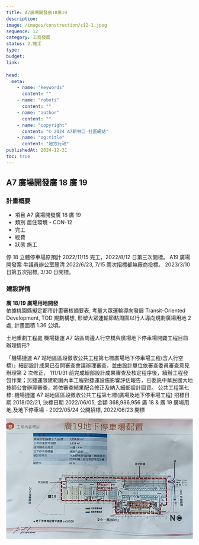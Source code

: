 ```yaml
---
title: A7廣場開發廣18廣19
description:
image: /images/construction/c12-1.jpeg
sequence: 12
category: 工商發展
status: 2.施工
type:
budget:
link:

head:
  meta:
    - name: "keywords"
      content: ""
    - name: "robots"
      content: ""
    - name: "author"
      content: ""
    - name: "copyright"
      content: "© 2024 A7新林口-社區網站"
    - name: "og:title"
      content: "地方行政"
publishedAt: 2024-12-31
toc: true
---
```


## A7 廣場開發廣 18 廣 19

### 計畫概要

- 項目 A7 廣場開發廣 18 廣 19
- 類別 居住環境 - CON-12
- 完工
- 經費
- 狀態 施工

停 18 立體停車場原預計 2022/11/15 完工，2022/8/12 日第三次開標。 A19 廣場開發案 牛議員辦公室釐清 2022/6/23, 7/15 兩次招標都無廠商投標。 2023/3/10 日第五次招標, 3/30 日開標。

### 建設詳情

**廣 18/19 廣場用地開發**  
依據桃園縣擬定都市計畫審核摘要表, 考量大眾運輸導向發展 Transit-Oriented Development, TOD 規劃構想, 形塑大眾運輸節點周圍以行人導向規劃廣場用地 2 處, 計畫面積 1.36 公頃。

土地重劃工程處 機場捷運 A7 站區周邊人行空橋與廣場地下停車場開闢工程目前辦理情形?

「機場捷運 A7 站地區區段徵收公共工程第七標廣場地下停車場工程(含人行空橋)」細部設計成果已召開審查會議辦理審查，並由設計單位依審查委員審查意見辦理第 2 次修正， 111/1/31 前完成細部設計成果審查及核定程序後，續辦工程發包作業；另捷運限建範圍內本工程對捷運設施影響評估報告，已委託中華民國大地技師公會辦理審查，將依審查結果配合修正及納入細部設計圖資。
公共工程第七標: 機場捷運 A7 站地區區段徵收公共工程第七標(廣場及地下停車場工程) 招標日期 2018/02/21, 決標日期 2022/06/05, 金額 368,986,956
廣 18 & 廣 19 廣場用地,及地下停車場 - 2022/05/24 公開招標, 2022/06/23 開標

![c12-1.jpeg](/images/construction/c12-1.jpeg)
